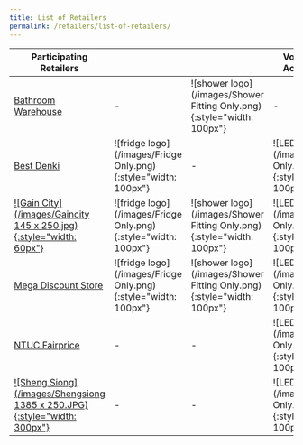 ```yaml
---
title: List of Retailers
permalink: /retailers/list-of-retailers/
---
```


| Participating Retailers |       |          |    Vouchers Accepted           |
|-|-|-|-|
| [Bathroom Warehouse](https://bathroomwarehouse.com.sg/contact/) |-|![shower logo](/images/Shower Fitting Only.png){:style="width: 100px"}|-
| [Best Denki](https://www.bestdenki.com.sg/store-locator) | ![fridge logo](/images/Fridge Only.png){:style="width: 100px"} |-|![LED logo](/images/LED Only.png){:style="width: 100px"}
| [![Gain City](/images/Gaincity 145 x 250.jpg){:style="width: 60px"}](https://www.gaincity.com/customer-service/store-locations) | ![fridge logo](/images/Fridge Only.png){:style="width: 100px"} |![shower logo](/images/Shower Fitting Only.png){:style="width: 100px"}|![LED logo](/images/LED Only.png){:style="width: 100px"}
| [Mega Discount Store](https://megadiscountstore.com.sg/pages/contact-us) |![fridge logo](/images/Fridge Only.png){:style="width: 100px"} |![shower logo](/images/Shower Fitting Only.png){:style="width: 100px"}|![LED logo](/images/LED Only.png){:style="width: 100px"}
| [NTUC Fairprice](https://www.fairprice.com.sg/store-locator) |-|-|![LED logo](/images/LED Only.png){:style="width: 100px"}
| [![Sheng Siong](/images/Shengsiong 1385 x 250.JPG){:style="width: 300px"}](https://corporate.shengsiong.com.sg/store-locator/) |-|-|![LED logo](/images/LED Only.png){:style="width: 100px"}

